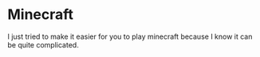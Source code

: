 # Minecraft
I just tried to make it easier for you to play minecraft because I know it can be quite complicated.
